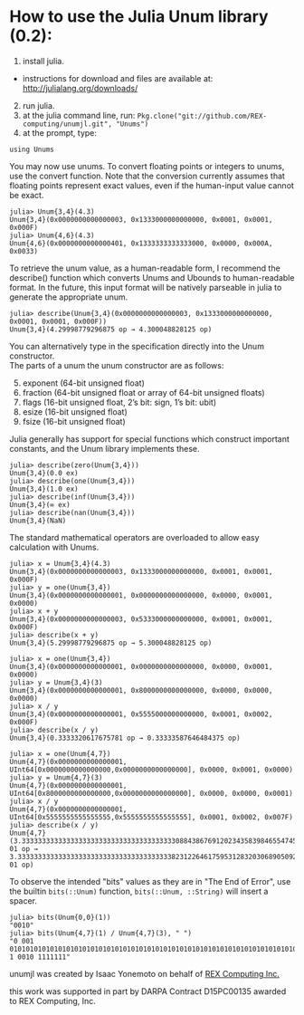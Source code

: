 How to use the Julia Unum library (0.2):
========================================

1. install julia.
  * instructions for download and files are available at: http://julialang.org/downloads/
2. run julia.
3. at the julia command line, run: `Pkg.clone("git://github.com/REX-computing/unumjl.git", "Unums")`
3. at the prompt, type:
  ```
  using Unums
  ```

You may now use unums.  To convert floating points or integers to unums, use the convert function.  Note that the conversion currently assumes that floating points represent exact values, even if the human-input value cannot be exact.

```
julia> Unum{3,4}(4.3)
Unum{3,4}(0x0000000000000003, 0x1333000000000000, 0x0001, 0x0001, 0x000F)
julia> Unum{4,6}(4.3)
Unum{4,6}(0x0000000000000401, 0x1333333333333000, 0x0000, 0x000A, 0x0033)
```

To retrieve the unum value, as a human-readable form, I recommend the describe()
function which converts Unums and Ubounds to human-readable format.  In the future,
this input format will be natively parseable in julia to generate the appropriate
unum.

```
julia> describe(Unum{3,4}(0x0000000000000003, 0x1333000000000000, 0x0001, 0x0001, 0x000F))
Unum{3,4}(4.29998779296875 op → 4.300048828125 op)
```

You can alternatively type in the specification directly into the Unum constructor.  
The parts of a unum the unum constructor are as follows:  

5. exponent (64-bit unsigned float)
4. fraction (64-bit unsigned float or array of 64-bit unsigned floats)
3. flags (16-bit unsigned float, 2’s bit: sign, 1’s bit: ubit)
2. esize (16-bit unsigned float)
1. fsize (16-bit unsigned float)



Julia generally has support for special functions which construct important constants, and the Unum library implements these.
```
julia> describe(zero(Unum{3,4}))
Unum{3,4}(0.0 ex)
julia> describe(one(Unum{3,4}))
Unum{3,4}(1.0 ex)
julia> describe(inf(Unum{3,4}))
Unum{3,4}(∞ ex)
julia> describe(nan(Unum{3,4}))
Unum{3,4}(NaN)

```

The standard mathematical operators are overloaded to allow easy calculation with Unums.

```
julia> x = Unum{3,4}(4.3)
Unum{3,4}(0x0000000000000003, 0x1333000000000000, 0x0001, 0x0001, 0x000F)
julia> y = one(Unum{3,4})
Unum{3,4}(0x0000000000000001, 0x0000000000000000, 0x0000, 0x0001, 0x0000)
julia> x + y
Unum{3,4}(0x0000000000000003, 0x5333000000000000, 0x0001, 0x0001, 0x000F)
julia> describe(x + y)
Unum{3,4}(5.29998779296875 op → 5.300048828125 op)

julia> x = one(Unum{3,4})
Unum{3,4}(0x0000000000000001, 0x0000000000000000, 0x0000, 0x0001, 0x0000)
julia> y = Unum{3,4}(3)
Unum{3,4}(0x0000000000000001, 0x8000000000000000, 0x0000, 0x0000, 0x0000)
julia> x / y
Unum{3,4}(0x0000000000000001, 0x5555000000000000, 0x0001, 0x0002, 0x000F)
julia> describe(x / y)
Unum{3,4}(0.3333320617675781 op → 0.33333587646484375 op)

julia> x = one(Unum{4,7})
Unum{4,7}(0x0000000000000001, UInt64[0x0000000000000000,0x0000000000000000], 0x0000, 0x0001, 0x0000)
julia> y = Unum{4,7}(3)
Unum{4,7}(0x0000000000000001, UInt64[0x8000000000000000,0x0000000000000000], 0x0000, 0x0000, 0x0001)
julia> x / y
Unum{4,7}(0x0000000000000001, UInt64[0x5555555555555555,0x5555555555555555], 0x0001, 0x0002, 0x007F)
julia> describe(x / y)
Unum{4,7}(3.333333333333333333333333333333333333330884386769120234358398465547453654837878e-01 op → 3.333333333333333333333333333333333333338231226461759531283203068905092690324244e-01 op)

```

To observe the intended "bits" values as they are in "The End of Error", use the
builtin `bits(::Unum)` function, `bits(::Unum, ::String)` will insert a spacer.

```
julia> bits(Unum{0,0}(1))
"0010"
julia> bits(Unum{4,7}(1) / Unum{4,7}(3), " ")
"0 001 01010101010101010101010101010101010101010101010101010101010101010101010101010101010101010101010101010101010101010101010101010101 1 0010 1111111"
```


unumjl was created by Isaac Yonemoto on behalf of [REX Computing Inc.](http://rexcomputing.com)

this work was supported in part by DARPA Contract D15PC00135 awarded to REX Computing, Inc.
